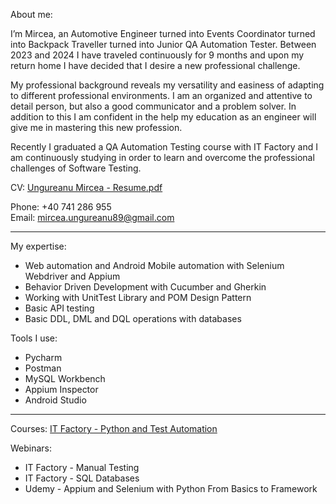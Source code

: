 About me:

I’m Mircea, an Automotive Engineer turned into Events Coordinator turned into Backpack Traveller turned into Junior QA Automation Tester. Between 2023 and 2024 I have traveled continuously for 9 months and upon my return home I have decided that I desire a new professional challenge.

My professional background reveals my versatility and easiness of adapting to different professional environments. I am an organized and attentive to detail person, but also a good communicator and a problem solver. In addition to this I am confident in the help my education as an engineer will give me in mastering this new profession.

Recently I graduated a QA Automation Testing course with IT Factory and I am continuously studying in order to learn and overcome the professional challenges of Software Testing.  

CV: [Ungureanu Mircea - Resume.pdf](https://github.com/user-attachments/files/18598384/Ungureanu.Mircea.-.Resume.pdf)

Phone: +40 741 286 955        
Email: mircea.ungureanu89@gmail.com        

--------------------------------------------------------------------------------------------------------------------------------------------------------------
My expertise:
- Web automation and Android Mobile automation with Selenium Webdriver and Appium
- Behavior Driven Development with Cucumber and Gherkin
- Working with UnitTest Library and POM Design Pattern
- Basic API testing 
- Basic DDL, DML and DQL operations with databases

Tools I use:
- Pycharm 
- Postman
- MySQL Workbench
- Appium Inspector
- Android Studio

---------------------------------------------------------------------------------------------------------------------------------------------------------------
Courses:
[IT Factory - Python and Test Automation](https://www.itfactory.ro/python-automation/?_gl=1*121a5xv*_gcl_au*NzE1MDM3MDY2LjE3MzgyMjY2MzA.)

Webinars:
- IT Factory - Manual Testing
- IT Factory - SQL Databases
- Udemy - Appium and Selenium with Python From Basics to Framework



<!---
MirceaUn/MirceaUn is a ✨ special ✨ repository because its `README.md` (this file) appears on your GitHub profile.
You can click the Preview link to take a look at your changes.
--->
